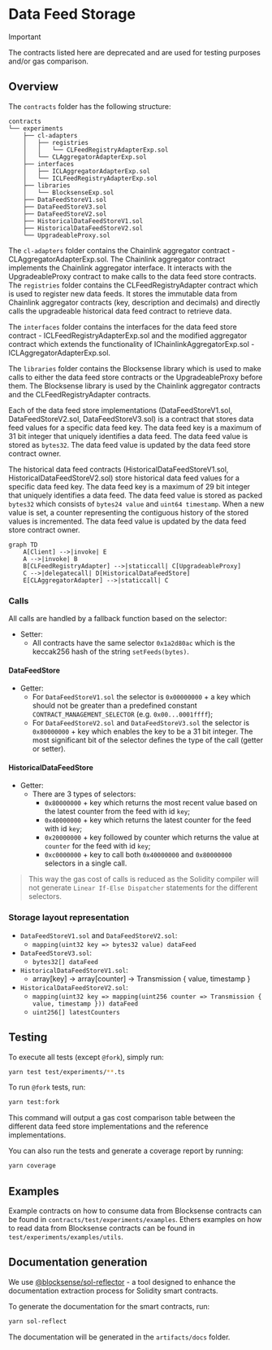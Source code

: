 # Data Feed Storage

> [!IMPORTANT]
> The contracts listed here are deprecated and are used for testing purposes and/or gas comparison.

## Overview

The `contracts` folder has the following structure:

```text
contracts
└── experiments
    ├── cl-adapters
    │   ├── registries
    │   │   └── CLFeedRegistryAdapterExp.sol
    │   └── CLAggregatorAdapterExp.sol
    ├── interfaces
    │   ├── ICLAggregatorAdapterExp.sol
    │   └── ICLFeedRegistryAdapterExp.sol
    ├── libraries
    │   └── BlocksenseExp.sol
    ├── DataFeedStoreV1.sol
    ├── DataFeedStoreV3.sol
    ├── DataFeedStoreV2.sol
    ├── HistoricalDataFeedStoreV1.sol
    ├── HistoricalDataFeedStoreV2.sol
    └── UpgradeableProxy.sol
```

The `cl-adapters` folder contains the Chainlink aggregator contract - CLAggregatorAdapterExp.sol. The Chainlink aggregator contract implements the Chainlink aggregator interface. It interacts with the UpgradeableProxy contract to make calls to the data feed store contracts. The `registries` folder contains the CLFeedRegistryAdapter contract which is used to register new data feeds. It stores the immutable data from Chainlink aggregator contracts (key, description and decimals) and directly calls the upgradeable historical data feed contract to retrieve data.

The `interfaces` folder contains the interfaces for the data feed store contract - ICLFeedRegistryAdapterExp.sol and the modified aggregator contract which extends the functionality of IChainlinkAggregatorExp.sol - ICLAggregatorAdapterExp.sol.

The `libraries` folder contains the Blocksense library which is used to make calls to either the data feed store contracts or the UpgradeableProxy before them. The Blocksense library is used by the Chainlink aggregator contracts and the CLFeedRegistryAdapter contracts.

Each of the data feed store implementations (DataFeedStoreV1.sol, DataFeedStoreV2.sol, DataFeedStoreV3.sol) is a contract that stores data feed values for a specific data feed key. The data feed key is a maximum of 31 bit integer that uniquely identifies a data feed. The data feed value is stored as `bytes32`. The data feed value is updated by the data feed store contract owner.

The historical data feed contracts (HistoricalDataFeedStoreV1.sol, HistoricalDataFeedStoreV2.sol) store historical data feed values for a specific data feed key. The data feed key is a maximum of 29 bit integer that uniquely identifies a data feed. The data feed value is stored as packed `bytes32` which consists of `bytes24 value` and `uint64 timestamp`. When a new value is set, a counter representing the contiguous history of the stored values is incremented. The data feed value is updated by the data feed store contract owner.

```mermaid
graph TD
    A[Client] -->|invoke| E
    A -->|invoke| B
    B[CLFeedRegistryAdapter] -->|staticcall| C[UpgradeableProxy]
    C -->|delegatecall| D[HistoricalDataFeedStore]
    E[CLAggregatorAdapter] -->|staticcall| C
```

### Calls

All calls are handled by a fallback function based on the selector:

- Setter:
  - All contracts have the same selector `0x1a2d80ac` which is the keccak256 hash of the string `setFeeds(bytes)`.

#### DataFeedStore

- Getter:
  - For `DataFeedStoreV1.sol` the selector is `0x00000000` + a key which should not be greater than a predefined constant `CONTRACT_MANAGEMENT_SELECTOR` (e.g. `0x00...0001ffff`);
  - For `DataFeedStoreV2.sol` and `DataFeedStoreV3.sol` the selector is `0x80000000` + key which enables the key to be a 31 bit integer. The most significant bit of the selector defines the type of the call (getter or setter).

#### HistoricalDataFeedStore

- Getter:
  - There are 3 types of selectors:
    - `0x80000000` + key which returns the most recent value based on the latest counter from the feed with id `key`;
    - `0x40000000` + key which returns the latest counter for the feed with id `key`;
    - `0x20000000` + key followed by counter which returns the value at `counter` for the feed with id `key`;
    - `0xc0000000` + key to call both `0x40000000` and `0x80000000` selectors in a single call.

> This way the gas cost of calls is reduced as the Solidity compiler will not generate `Linear If-Else Dispatcher` statements for the different selectors.

### Storage layout representation

- `DataFeedStoreV1.sol` and `DataFeedStoreV2.sol`:
  - `mapping(uint32 key => bytes32 value) dataFeed`
- `DataFeedStoreV3.sol`:
  - `bytes32[] dataFeed`
- `HistoricalDataFeedStoreV1.sol`:
  - array[key] -> array[counter] -> Transmission { value, timestamp }
- `HistoricalDataFeedStoreV2.sol`:
  - `mapping(uint32 key => mapping(uint256 counter => Transmission { value, timestamp })) dataFeed`
  - `uint256[] latestCounters`

## Testing

To execute all tests (except `@fork`), simply run:

```sh
yarn test test/experiments/**.ts
```

To run `@fork` tests, run:

```sh
yarn test:fork
```

This command will output a gas cost comparison table between the different data feed store implementations and the reference implementations.

You can also run the tests and generate a coverage report by running:

```sh
yarn coverage
```

## Examples

Example contracts on how to consume data from Blocksense contracts can be found in `contracts/test/experiments/examples`.
Ethers examples on how to read data from Blocksense contracts can be found in `test/experiments/examples/utils`.

## Documentation generation

We use [@blocksense/sol-reflector](../../libs/sol-reflector/README.md) - a tool designed to enhance the documentation extraction process for Solidity smart contracts.

To generate the documentation for the smart contracts, run:

```sh
yarn sol-reflect
```

The documentation will be generated in the `artifacts/docs` folder.
